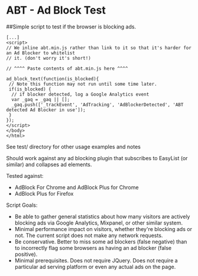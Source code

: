 # ABT - Ad Block Test
##Simple script to test if the browser is blocking ads.

```
[...]
<script>
// We inline abt.min.js rather than link to it so that it's harder for an Ad Blocker to whitelist 
// it. (don't worry it's short!)

// ^^^^ Paste contents of abt.min.js here ^^^^

ad_block_text(function(is_blocked){
 // Note this function may not run until some time later.
 if(is_blocked) {
  // if blocker detected, log a Google Analytics event
  var _gaq = _gaq || [];
  _gaq.push(['_trackEvent', 'AdTracking', 'AdBlockerDetected', 'ABT detected Ad Blocker in use']);
 }
});
</script>
</body>
</html>
```

See test/ directory for other usage examples and notes

Should work against any ad blocking plugin that subscribes to EasyList (or similar) and collapses ad elements.

Tested against:
 - AdBlock For Chrome and AdBlock Plus for Chrome
 - AdBlock Plus for Firefox


Script Goals:
 - Be able to gather general statistics about how many visitors are actively blocking ads via Google Analytics, Mixpanel, or other similar system.
 - Minimal performance impact on visitors, whether they're blocking ads or not. The current script does not make any network requests.
 - Be conservative. Better to miss some ad blockers (false negative) than to incorrectly flag some browsers as having an ad blocker (false positive).
 - Minimal prerequisites. Does not require JQuery. Does not require a particular ad serving platform or even any actual ads on the page.
